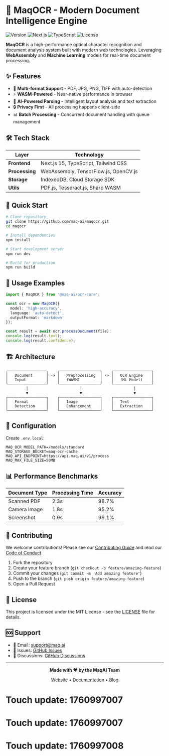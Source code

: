 # 🚀 MaqOCR - Modern Document Intelligence Engine

![Version](https://img.shields.io/badge/version-2.1.0-blue.svg)
![Next.js](https://img.shields.io/badge/Next.js-15.0+-black?logo=next.js)
![TypeScript](https://img.shields.io/badge/TypeScript-5.0+-blue?logo=typescript)
![License](https://img.shields.io/badge/license-MIT-green.svg)

**MaqOCR** is a high-performance optical character recognition and document analysis system built with modern web technologies. Leveraging **WebAssembly** and **Machine Learning** models for real-time document processing.

## ✨ Features

- 🎯 **Multi-format Support** - PDF, JPG, PNG, TIFF with auto-detection
- ⚡ **WASM-Powered** - Near-native performance in browser
- 🧠 **AI-Powered Parsing** - Intelligent layout analysis and text extraction
- 🔒 **Privacy First** - All processing happens client-side
- 📊 **Batch Processing** - Concurrent document handling with queue management

## 🛠 Tech Stack

| Layer | Technology |
|-------|------------|
| **Frontend** | Next.js 15, TypeScript, Tailwind CSS |
| **Processing** | WebAssembly, TensorFlow.js, OpenCV.js |
| **Storage** | IndexedDB, Cloud Storage SDK |
| **Utils** | PDF.js, Tesseract.js, Sharp WASM |

## 🚀 Quick Start

```bash
# Clone repository
git clone https://github.com/maq-ai/maqocr.git
cd maqocr

# Install dependencies
npm install

# Start development server
npm run dev

# Build for production
npm run build
```

## 📖 Usage Examples

```typescript
import { MaqOCR } from '@maq-ai/ocr-core';

const ocr = new MaqOCR({
  model: 'high-accuracy',
  language: 'auto-detect',
  outputFormat: 'markdown'
});

const result = await ocr.processDocument(file);
console.log(result.text);
console.log(result.confidence);
```

## 🏗 Architecture

```
┌─────────────────┐    ┌──────────────────┐    ┌─────────────────┐
│   Document      │ -> │   Preprocessing  │ -> │   OCR Engine    │
│   Input         │    │   (WASM)         │    │   (ML Model)    │
└─────────────────┘    └──────────────────┘    └─────────────────┘
         │                       │                       │
         ▼                       ▼                       ▼
┌─────────────────┐    ┌──────────────────┐    ┌─────────────────┐
│   Format        │    │   Image          │    │   Text          │
│   Detection     │    │   Enhancement    │    │   Extraction    │
└─────────────────┘    └──────────────────┘    └─────────────────┘
```

## 🔧 Configuration

Create `.env.local`:

```env
MAQ_OCR_MODEL_PATH=/models/standard
MAQ_STORAGE_BUCKET=maq-ocr-cache
MAQ_API_ENDPOINT=https://api.maq.ai/v1/process
MAQ_MAX_FILE_SIZE=50MB
```

## 📊 Performance Benchmarks

| Document Type | Processing Time | Accuracy |
|---------------|-----------------|----------|
| Scanned PDF   | 2.3s            | 98.7%    |
| Camera Image  | 1.8s            | 95.2%    |
| Screenshot    | 0.9s            | 99.1%    |

## 🤝 Contributing

We welcome contributions! Please see our [Contributing Guide](CONTRIBUTING.md) and read our [Code of Conduct](CODE_OF_CONDUCT.md).

1. Fork the repository
2. Create your feature branch (`git checkout -b feature/amazing-feature`)
3. Commit your changes (`git commit -m 'Add amazing feature'`)
4. Push to the branch (`git push origin feature/amazing-feature`)
5. Open a Pull Request

## 📄 License

This project is licensed under the MIT License - see the [LICENSE](LICENSE) file for details.

## 🆘 Support

- 📧 Email: support@maq.ai
- 🐛 Issues: [GitHub Issues](https://github.com/maq-ai/maqocr/issues)
- 💬 Discussions: [GitHub Discussions](https://github.com/maq-ai/maqocr/discussions)

---

<div align="center">
  
**Made with ❤️ by the MaqAI Team**

[Website](https://maq.ai) • [Documentation](https://docs.maq.ai) • [Blog](https://blog.maq.ai)

</div>

# Touch update: 1760997007

# Touch update: 1760997007

# Touch update: 1760997008
